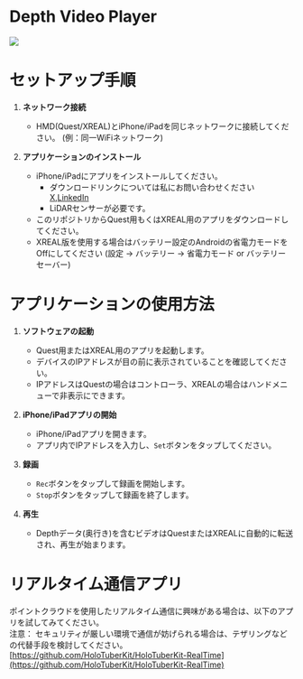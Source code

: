 # Depth Video Player
[![](https://img.youtube.com/vi/WB6Kwt9-kXc/0.jpg)](https://www.youtube.com/watch?v=WB6Kwt9-kXc)


# セットアップ手順

1. **ネットワーク接続**
   - HMD(Quest/XREAL)とiPhone/iPadを同じネットワークに接続してください。 (例：同一WiFiネットワーク)

2. **アプリケーションのインストール**
   - iPhone/iPadにアプリをインストールしてください。
     * ダウンロードリンクについては私にお問い合わせください [X](https://twitter.com/Taka_Yoshinaga),[LinkedIn](https://www.linkedin.com/in/tks-yoshinaga/)
     * LiDARセンサーが必要です。
   - このリポジトリからQuest用もくはXREAL用のアプリをダウンロードしてください。
   - XREAL版を使用する場合はバッテリー設定のAndroidの省電力モードをOffにしてください (設定 -> バッテリー -> 省電力モード or バッテリーセーバー)


# アプリケーションの使用方法

1. **ソフトウェアの起動**
   - Quest用またはXREAL用のアプリを起動します。
   - デバイスのIPアドレスが目の前に表示されていることを確認してください。
   - IPアドレスはQuestの場合はコントローラ、XREALの場合はハンドメニューで非表示にできます。

2. **iPhone/iPadアプリの開始**
   - iPhone/iPadアプリを開きます。
   - アプリ内でIPアドレスを入力し、`Set`ボタンをタップしてください。

3. **録画**
   - `Rec`ボタンをタップして録画を開始します。
   - `Stop`ボタンをタップして録画を終了します。

4. **再生**
   - Depthデータ(奥行き)を含むビデオはQuestまたはXREALに自動的に転送され、再生が始まります。

  
# リアルタイム通信アプリ
ポイントクラウドを使用したリアルタイム通信に興味がある場合は、以下のアプリを試してみてください。  
注意：
セキュリティが厳しい環境で通信が妨げられる場合は、テザリングなどの代替手段を検討してください。  
[https://github.com/HoloTuberKit/HoloTuberKit-RealTime](https://github.com/HoloTuberKit/HoloTuberKit-RealTime)

